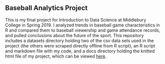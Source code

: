 ## Baseball Analytics Project

This is my final project for Introduction to Data Science at Middlebury College in Spring 2019. I analyzed trends in baseball game characteristics in R and
compared them to baseball viewership and game attendance records, and pulled conclusions about the future of the sport. This repository includes a datasets 
directory holding two of the csv data sets used in the project (the others were scraped directly offline from R script), an R script and markdown file with my 
code, and a docs directory holding the knitted html file of my project, which can be viewed [here](https://dangause.github.io/baseball_analytics_project/).
